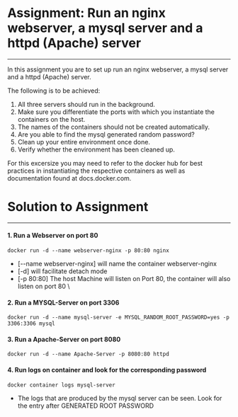 # Assignment: Run an nginx webserver, a mysql server and a httpd (Apache) server
___
In this assignment you are to set up run an nginx webserver, a mysql server and a httpd (Apache) server. 

The following is to be achieved:

1. All three servers should run in the background.
2. Make sure you differentiate the ports with which you instantiate the containers on the host.
3. The names of the containers should not be created automatically.
4. Are you able to find the mysql generated random password?
5. Clean up your entire environment once done.
6. Verify whether the environment has been cleaned up.

For this excersize you may need to refer to the docker hub for best practices in instantiating the respective containers as well as documentation found at docs.docker.com.

# Solution to Assignment 
***
#### 1. Run a Webserver on port 80
```
docker run -d --name webserver-nginx -p 80:80 nginx
```
* [--name webserver-nginx] will name the container webserver-nginx
* [-d] will facilitate detach mode
* [-p 80:80] The host Machine will listen on Port 80, the container will also listen on port 80 \
 
#### 2. Run a MYSQL-Server on port 3306
```
docker run -d --name mysql-server -e MYSQL_RANDOM_ROOT_PASSWORD=yes -p 3306:3306 mysql
```

#### 3. Run a Apache-Server on port 8080
```
docker run -d --name Apache-Server -p 8080:80 httpd
```

#### 4. Run logs on container and look for the corresponding password
```
docker container logs mysql-server
```
* The logs that are produced by the mysql server can be seen. Look for the entry after GENERATED ROOT PASSWORD
